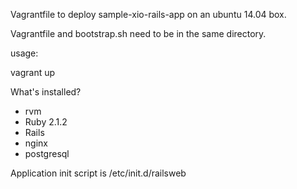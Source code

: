 Vagrantfile to deploy sample-xio-rails-app on an ubuntu 14.04 box.

Vagrantfile and bootstrap.sh need to be in the same directory.

usage: 

vagrant up

What's installed?

 - rvm
 - Ruby 2.1.2
 - Rails
 - nginx
 - postgresql

Application init script is /etc/init.d/railsweb
